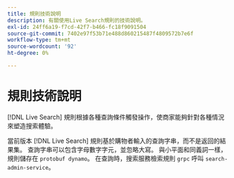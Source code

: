 ```yaml
---
title: 規則技術說明
description: 有關使用Live Search規則的技術說明。
exl-id: 24ff6a19-f7cd-42f7-b466-fc18f9091504
source-git-commit: 7402e97f53b71e488d860215487f4809572b7e6f
workflow-type: tm+mt
source-wordcount: '92'
ht-degree: 0%

---
```


# 規則技術說明

[!DNL Live Search] 規則根據各種查詢條件觸發操作，使商家能夠針對各種情況來塑造搜索體驗。

當前版本 [!DNL Live Search] 規則基於購物者輸入的查詢字串，而不是返回的結果集。 查詢字串可以包含字母數字字元，並忽略大寫。 與小平面和同義詞一樣，規則儲存在 `protobuf dynamo`。 在查詢時，搜索服務檢索規則 `grpc` 呼叫 `search-admin-service`。
